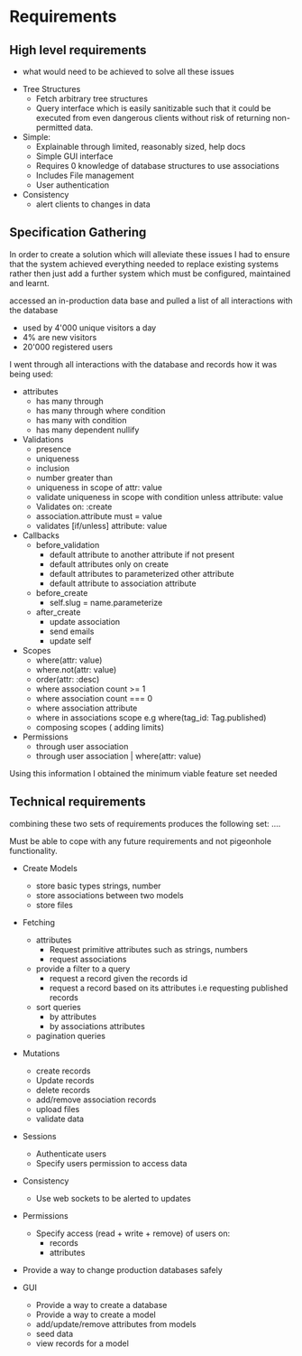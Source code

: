 # Requirements

## High level requirements

- what would need to be achieved to solve all these issues

* Tree Structures
  - Fetch arbitrary tree structures
  - Query interface which is easily sanitizable such that it could be executed from even dangerous clients without risk of returning non-permitted data.
* Simple:
  - Explainable through limited, reasonably sized, help docs
  - Simple GUI interface
  - Requires 0 knowledge of database structures to use associations
  - Includes File management
  - User authentication
* Consistency
  - alert clients to changes in data

## Specification Gathering

In order to create a solution which will alleviate these issues I had to ensure that the system achieved everything needed to replace existing systems rather then just add a further system which must be configured, maintained and learnt.

accessed an in-production data base and pulled a list of all interactions with the database

- used by 4'000 unique visitors a day
- 4% are new visitors
- 20'000 registered users

I went through all interactions with the database and records how it was being used:

- attributes
  - has many through
  - has many through where condition
  - has many with condition
  - has many dependent nullify
- Validations
  - presence
  - uniqueness
  - inclusion
  - number greater than
  - uniqueness in scope of attr: value
  - validate uniqueness in scope with condition unless attribute: value
  - Validates on: :create
  - association.attribute must = value
  - validates [if/unless] attribute: value
- Callbacks
  - before_validation
    - default attribute to another attribute if not present
    - default attributes only on create
    - default attributes to parameterized other attribute
    - default attribute to association attribute
  - before_create
    - self.slug = name.parameterize
  - after_create
    - update association
    - send emails
    - update self
- Scopes
  - where(attr: value)
  - where.not(attr: value)
  - order(attr: :desc)
  - where association count >= 1
  - where association count === 0
  - where association attribute
  - where in associations scope e.g where(tag_id: Tag.published)
  - composing scopes ( adding limits)
- Permissions
  - through user association
  - through user association | where(attr: value)

Using this information I obtained the minimum viable feature set needed

## Technical requirements

combining these two sets of requirements produces the following set: ....

Must be able to cope with any future requirements and not pigeonhole functionality.

- Create Models
  - store basic types strings, number
  - store associations between two models
  - store files
- Fetching
  - attributes
    - Request primitive attributes such as strings, numbers
    - request associations
  - provide a filter to a query
    - request a record given the records id
    - request a record based on its attributes i.e requesting published records
  - sort queries
    - by attributes
    - by associations attributes
  - pagination queries
- Mutations
  - create records
  - Update records
  - delete records
  - add/remove association records
  - upload files
  - validate data
- Sessions
  - Authenticate users
  - Specify users permission to access data
- Consistency
  - Use web sockets to be alerted to updates
- Permissions

  - Specify access (read + write + remove) of users on:
    - records
    - attributes

- Provide a way to change production databases safely

- GUI
  - Provide a way to create a database
  - Provide a way to create a model
  - add/update/remove attributes from models
  - seed data
  - view records for a model
